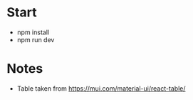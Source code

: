 # Start
- npm install
- npm run dev

# Notes
- Table taken from https://mui.com/material-ui/react-table/

